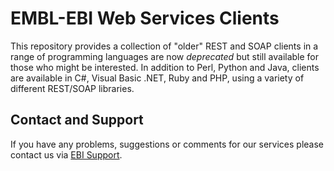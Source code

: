 # EMBL-EBI Web Services Clients

This repository provides a collection of "older" REST and SOAP clients in a range of programming languages are now *deprecated*
but still available for those who might be interested. In addition to Perl, Python and Java, clients are available
in C#, Visual Basic .NET, Ruby and PHP, using a variety of different REST/SOAP libraries.

## Contact and Support

If you have any problems, suggestions or comments for our services please
contact us via [EBI Support](https://www.ebi.ac.uk/support/index.php?query=WebServices).
